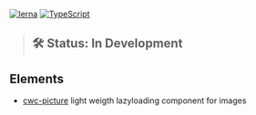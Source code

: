 [![lerna](https://img.shields.io/badge/maintained%20with-lerna-cc00ff.svg)](https://lernajs.io/) [![TypeScript](https://badges.frapsoft.com/typescript/code/typescript.png?v=101)](https://github.com/ellerbrock/typescript-badges/)
> ## 🛠 Status: In Development

## Elements

* [cwc-picture](https://github.com/odinr/codin/tree/master/packages/elements/picture) light weigth lazyloading component for images